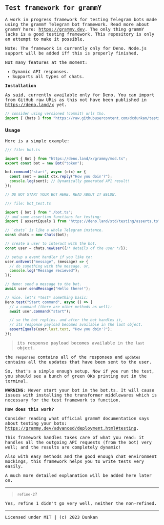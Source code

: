 <samp>
<!-- yeah. monospace! -->

## Test framework for grammY

A work in progress framework for testing Telegram bots made using the grammY
Telegram bot framework. Read more about grammY here: <https://grammy.dev>. The
only thing grammY lacks is a good testing framework. This repository is only an
attempt to make it possible.

Note: The framework is currently only for Deno. Node.js support will be added
iff this is properly finished.

Not many features at the moment:

<!-- All chat environments synced very well, btw. -->

- Dynamic API responses.
- Supports all types of chats.

**Installation**

As said, currently available only for Deno. You can import from GitHub raw URLs
as this not have been published in <https://deno.land/x> yet.

```ts
// consider using versioned (commit) urls tho.
import { Chats } from "https://raw.githubusercontent.com/dcdunkan/tests/refine-2/mod.ts";
```

### Usage

Here is a simple example:

```ts
/// file: bot.ts

import { Bot } from "https://deno.land/x/grammy/mod.ts";
export const bot = new Bot("token");

bot.command("start", async (ctx) => {
  const sent = await ctx.reply("How you doin'?");
  console.log(sent); // Dynamically generated API result!
});

// DO NOT START YOUR BOT HERE. READ ABOUT IT BELOW.
```

```ts
/// file: bot_test.ts

import { bot } from "./bot.ts";
// and some assertion functions for testing:
import { assertEquals } from "https://deno.land/std/testing/asserts.ts";

// `chats` is like a whole Telegram instance.
const chats = new Chats(bot);

// create a user to interact with the bot.
const user = chats.newUser({/* details of the user */});

// setup a event handler if you like to:
user.onEvent("message", (message) => {
  // do something with the message. or,
  console.log("Message recieved");
});

// demo: send a message to the bot.
await user.sendMessage("Hello there!");

// nice. let's *test* something basic:
Deno.test("Start command", async () => {
  // a command (there are other methods as well):
  await user.command("start");

  // so the bot replies. and after the bot handles it,
  // its response payload becomes available in the last object.
  assertEquals(user.last.text, "How you doin'?");
});
```

> its response payload becomes available in the `last` object.

the `responses` contains all of the responses and `updates` contains all the
updates that have been sent to the user.

So, that's a simple enough setup. Now if you run the test, you should see a
bunch of green OKs printing out in the terminal.

**WARNING**: Never start your bot in the bot.ts. It will cause issues with
installing the transformer middlewares which is necessary for the test framework
to function.

**How does this work?**

Consider reading what official grammY documentation says about testing your
bots: <https://grammy.dev/advanced/deployment.html#testing>.

This framework handles takes care of what you read: it handles all the outgoing
API requests (from the bot) very well; and the results are completely dynamic!

Also with easy methods and the good enough chat environment mockings, this
framework helps you to write tests very easily.

A much more detailed explanation will be added here later on.

---

> `refine-2`?

Yes, refine 1 didn't go very well, neither the non-refined.

---

Licensed under MIT | (c) 2023 Dunkan

</samp>

